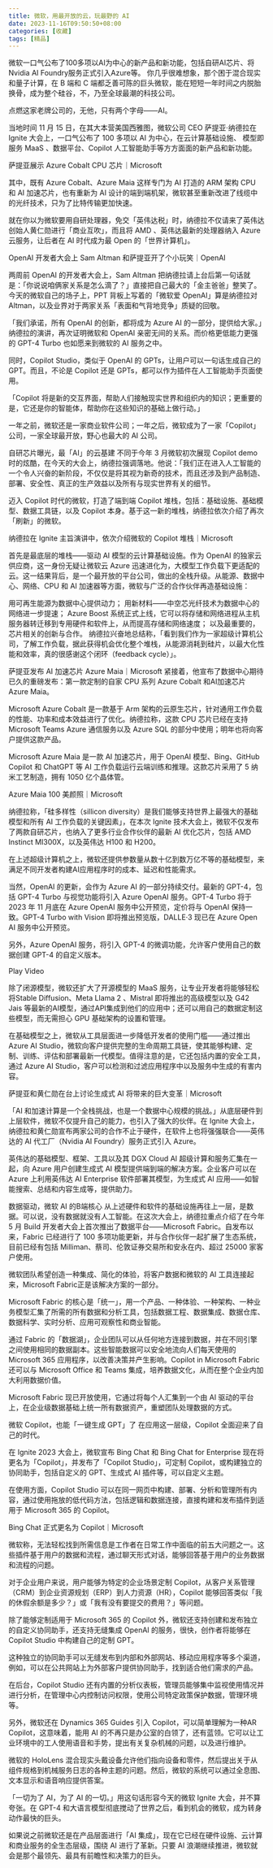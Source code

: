 ```yaml
---
title: 微软，用最开放的云，玩最野的 AI
date: 2023-11-16T09:50:50+08:00
categories: [收藏]
tags: [精品]
---
```


微软一口气公布了100多项以AI为中心的新产品和新功能，包括自研AI芯片、将Nvidia AI Foundry服务正式引入Azure等。
你几乎很难想象，那个困于混合现实和量子计算，在 B 端和 C 端都乏善可陈的巨头微软，能在短短一年时间之内脱胎换骨，成为整个硅谷，不，乃至全球最潮的科技公司。

点燃这家老牌公司的，无他，只有两个字母——AI。

当地时间 11 月 15 日，在其大本营美国西雅图，微软公司 CEO 萨提亚·纳德拉在 Ignite 大会上，一口气公布了 100 多项以 AI 为中心，在云计算基础设施、 模型即服务 MaaS 、数据平台、Copilot 人工智能助手等方方面面的新产品和新功能。

萨提亚展示 Azure Cobalt CPU 芯片｜Microsoft

其中，既有 Azure Cobalt、Azure Maia 这样专门为 AI 打造的 ARM 架构 CPU 和 AI 加速芯片，也有重新为 AI 设计的端到端机架，微软甚至重新改进了线缆中的光纤技术，只为了比特传输更加快速。

就在你以为微软要用自研处理器，免交「英伟达税」时，纳德拉不仅请来了英伟达创始人黄仁勋进行「商业互吹」，而且将 AMD 、英伟达最新的处理器纳入 Azure 云服务，让后者在 AI 时代成为最 Open 的「世界计算机」。

OpenAI 开发者大会上 Sam Altman 和萨提亚开了个小玩笑｜OpenAI

两周前 OpenAI 的开发者大会上，Sam Altman 把纳德拉请上台后第一句话就是：「你说说咱俩家关系是怎么滴了？」直接把自己最大的「金主爸爸」整笑了。今天的微软自己的场子上，PPT 背板上写着的「微软爱 OpenAI」算是纳德拉对 Altman，以及业界对于两家关系「表面和气背地竞争」质疑的回敬。

「我们承诺，所有 OpenAI 的创新，都将成为 Azure AI 的一部分，提供给大家。」纳德拉的演讲，再次证明微软和 OpenAI 亲密无间的关系。而价格更低能力更强的 GPT-4 Turbo 也如愿来到微软的 AI 服务之中。

同时，Copilot Studio，类似于 OpenAI 的 GPTs，让用户可以一句话生成自己的 GPT。而且，不论是 Copilot 还是 GPTs，都可以作为插件在人工智能助手页面使用。

「Copilot 将是新的交互界面，帮助人们接触现实世界和组织内的知识；更重要的是，它还是你的智能体，帮助你在这些知识的基础上做行动。」

一年之前，微软还是一家商业软件公司；一年之后，微软成为了一家「Copilot」公司，一家全球最开放，野心也最大的 AI 公司。

自研芯片曝光，最「AI」的云基建
不同于今年 3 月微软初次展现 Copilot demo 时的炫酷，在今天的大会上，纳德拉强调落地。他说：「我们正在进入人工智能的一个令人兴奋的新阶段，不仅仅是将其视为新奇的技术，而且还涉及到产品制造、部署、安全性、真正的生产效益以及所有与现实世界有关的细节。

迈入 Copilot 时代的微软，打造了端到端 Copilot 堆栈，包括：基础设施、基础模型、数据工具链，以及 Copilot 本身。基于这一新的堆栈，纳德拉依次介绍了再次「刷新」的微软。

纳德拉在 Ignite 主旨演讲中，依次介绍微软的 Copilot 堆栈｜Microsoft

首先是最底层的堆栈——驱动 AI 模型的云计算基础设施。作为 OpenAI 的独家云供应商，这一身份无疑让微软云 Azure 迅速进化为，大模型工作负载下更适配的云。这一结果背后，是一个最开放的平台公司，做出的全栈升级。从能源、数据中心、网络、CPU 和 AI 加速器等方面，微软与广泛的合作伙伴再造基础设施：

用可再生能源为数据中心提供动力；
用新材料——中空芯光纤技术为数据中心的网络进一步提速；
Azure Boost 系统正式上线，它可以将存储和网络进程从主机服务器转迁移到专用硬件和软件上，从而提高存储和网络速度；
以及最重要的，芯片相关的创新与合作。
纳德拉兴奋地总结称，「看到我们作为一家超级计算机公司，了解工作负载，据此获得机会优化整个堆栈，从能源消耗到硅片，以最大化性能和效率，真的很感谢这个闭环（feedback cycle）」。

萨提亚发布 AI 加速芯片 Azure Maia｜Microsoft
紧接着，他宣布了数据中心期待已久的重磅发布：第一款定制的自家 CPU 系列 Azure Cobalt 和AI加速芯片 Azure Maia。

Microsoft Azure Cobalt 是一款基于 Arm 架构的云原生芯片，针对通用工作负载的性能、功率和成本效益进行了优化。纳德拉称，这款 CPU 芯片已经在支持 Microsoft Teams Azure 通信服务以及 Azure SQL 的部分中使用；明年也将向客户提供这款产品。

Microsoft Azure Maia 是一款 AI 加速芯片，用于 OpenAI 模型、Bing、GitHub Copilot 和 ChatGPT 等 AI 工作负载运行云端训练和推理。这款芯片采用了 5 纳米工艺制造，拥有 1050 亿个晶体管。

Azure Maia 100  美颜照｜Microsoft

纳德拉称，「硅多样性（sillicon diversity）是我们能够支持世界上最强大的基础模型和所有 AI 工作负载的关键因素」，在本次 Ignite 技术大会上，微软不仅发布了两款自研芯片，也纳入了更多行业合作伙伴的最新 AI 优化芯片，包括 AMD Instinct MI300X，以及英伟达 H100 和 H200。

在上述超级计算机之上，微软还提供参数量从数十亿到数万亿不等的基础模型，来满足不同开发者构建AI应用程序时的成本、延迟和性能需求。

当然，OpenAI 的更新，会作为 Azure AI 的一部分持续交付。最新的 GPT-4，包括 GPT-4 Turbo 与视觉功能将引入 Azure OpenAI 服务。GPT-4 Turbo 将于 2023 年 11 月底在 Azure OpenAI 服务中公开预览，定价将与 OpenAI 保持一致。GPT-4 Turbo with Vision 即将推出预览版，DALLE·3 现已在 Azure Open AI 服务中公开预览。

另外，Azure OpenAI 服务，将引入 GPT-4 的微调功能，允许客户使用自己的数据创建 GPT-4 的自定义版本。

Play Video

除了闭源模型，微软还扩大了开源模型的 MaaS 服务，让专业开发者将能够轻松将Stable Diffusion、Meta Llama 2 、Mistral 即将推出的高级模型以及 G42 Jais 等最新的AI模型，通过API集成到他们的应用中；还可以用自己的数据定制这些模型，而无需担心 GPU 基础架构的设置和管理。

在基础模型之上，微软从工具层面进一步降低开发者的使用门槛——通过推出 Azure AI Studio，微软向客户提供完整的生命周期工具链，使其能够构建、定制、训练、评估和部署最新一代模型。值得注意的是，它还包括内置的安全工具，通过 Azure AI Studio，客户可以检测和过滤应用程序中以及服务中生成的有害内容。

萨提亚和黄仁勋在台上讨论生成式 AI 将带来的巨大变革｜Microsoft

「AI 和加速计算是一个全栈挑战，也是一个数据中心规模的挑战。」从底层硬件到上层软件，微软不仅提升自己的能力，也引入了强大的伙伴。在 Ignite 大会上，纳德拉和黄仁勋宣布两家公司的合作不止于硬件，在软件上也将强强联合——英伟达的 AI 代工厂（Nvidia AI Foundry）服务正式引入 Azure。

英伟达的基础模型、框架、工具以及其 DGX Cloud AI 超级计算和服务汇集在一起，向 Azure 用户创建生成式 AI 模型提供端到端的解决方案。企业客户可以在 Azure 上利用英伟达 AI Enterprise 软件部署其模型，为生成式 AI 应用——如智能搜索、总结和内容生成等，提供助力。

数据驱动，微软 AI 的B端核心
从上述硬件和软件的基础设施再往上一层，是数据。可以说，没有数据就没有人工智能。在这次大会上，纳德拉重点介绍了在今年 5 月 Build 开发者大会上首次推出了数据平台——Microsoft Fabric。自发布以来，Fabric 已经进行了 100 多项功能更新，并与合作伙伴一起扩展了生态系统，目前已经有包括 Milliman、蔡司、伦敦证券交易所和安永在内、超过 25000 家客户使用。

微软团队希望创造一种集成、简化的体验，将客户数据和微软的 AI 工具连接起来，Microsoft Fabric正是该解决方案的一部分。

Microsoft Fabric 的核心是「统一」，用一个产品、一种体验、一种架构、一种业务模型汇集了所需的所有数据和分析工具，包括数据工程、数据集成、数据仓库、数据科学、实时分析、应用可观察性和商业智能。

通过 Fabric 的「数据湖」，企业团队可以从任何地方连接到数据，并在不同引擎之间使用相同的数据副本。这些智能数据可以安全地流向人们每天使用的 Microsoft 365 应用程序，以改善决策并产生影响。Copilot in Microsoft Fabric 还可以与 Microsoft Office 和 Teams 集成，培养数据文化，从而在整个企业内加大利用数据价值。

Microsoft Fabric 现已开放使用，它通过将每个人汇集到一个由 AI 驱动的平台上，在企业级数据基础上统一所有数据资产，重塑团队处理数据的方式。

微软 Copilot，也能「一键生成 GPT」了
在应用这一层级，Copilot 全面迎来了自己的时代。

在 Ignite 2023 大会上，微软宣布 Bing Chat 和 Bing Chat for Enterprise 现在将更名为「Copilot」，并发布了「Copilot Studio」，可定制 Copilot，或构建独立的协同助手，包括自定义的 GPT、生成式 AI 插件等，可以自定义主题。

在使用方面，Copilot Studio 可以在同一网页中构建、部署、分析和管理所有内容，通过使用拖放的低代码方法，包括逻辑和数据连接，直接构建和发布插件到适用于 Microsoft 365 的 Copilot。

Bing Chat 正式更名为 Copilot｜Microsoft

微软称，无法轻松找到所需信息是工作者在日常工作中面临的前五大问题之一。这些插件基于用户的数据和流程，通过聊天形式对话，能够回答基于用户的业务数据和流程的问题。

对于企业用户来说，用户能够为特定的企业场景定制 Copilot，从客户关系管理（CRM）到企业资源规划（ERP）到人力资源（HR），Copilot 能够回答类似「我的休假余额是多少？」或「我有没有要提交的费用？」等问题。

除了能够定制适用于 Microsoft 365 的 Copilot 外，微软还支持创建和发布独立的自定义协同助手，还支持无缝集成 OpenAI 的服务，很快，创作者将能够在 Copilot Studio 中构建自己的定制 GPT。

这种独立的协同助手可以无缝发布到内部和外部网站、移动应用程序等多个渠道，例如，可以在公共网站上为外部客户提供协同助手，找到适合他们需求的产品。

在后台，Copilot Studio 还有内置的分析仪表板，管理员能够集中监视使用情况并进行分析，在管理中心内控制访问权限，使用公司特定政策保护数据，管理环境等。

另外，微软还在 Dynamics 365 Guides 引入 Copilot，可以简单理解为一种AR Copilot，这意味着，能用 AI 的不再只是办公室的白领了，还有蓝领。它可以让工业环境中的工人使用语音和手势，提出有关复杂机械的问题，以及进行维护。

微软的 HoloLens 混合现实头戴设备允许他们指向设备和零件，然后提出关于从组件规格到机械服务日志的各种主题的问题。然后，微软的系统可以通过全息图、文本显示和语音响应提供答案。

「一切为了 AI，为了 AI 的一切。」用这句话形容今天的微软 Ignite 大会，并不算夸张。在 GPT-4 和大语言模型彻底搅动了世界之后，看到机会的微软，成为转身动作最快的巨头。

如果说之前微软还是在产品层面进行「AI 集成」，现在它已经在硬件设施、云计算和商业服务的全生态层级，围绕 AI 进行了革新。只要 AI 浪潮继续推进，微软就会是那个最领先、最具有前瞻性和决策力的巨头。


